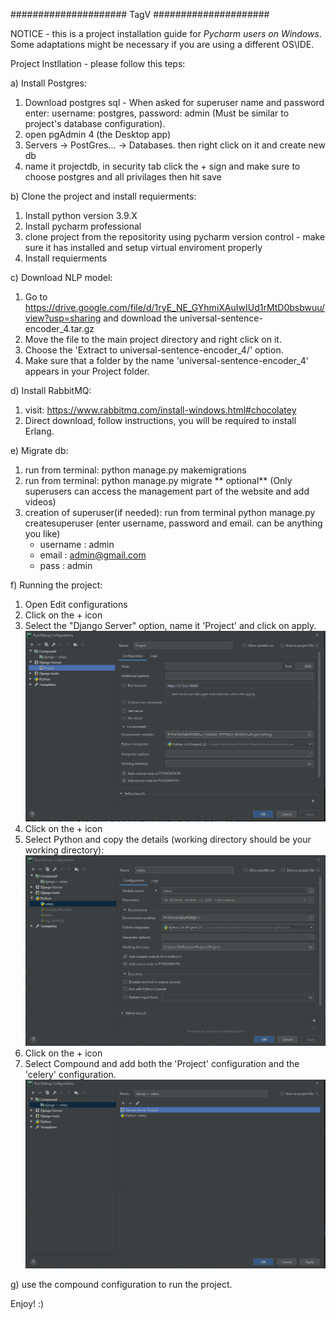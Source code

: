 #####################  TagV #####################

NOTICE - this is a project installation guide for *Pycharm users on Windows*. 
Some adaptations might be necessary if you are using a different OS\IDE.


Project Instllation - please follow this teps:

a) Install Postgres:
  1. Download postgres sql - When asked for superuser name and password enter:
  username: postgres, password: admin (Must be similar to project's database configuration).
  2. open pgAdmin 4 (the Desktop app)
  3. Servers -> PostGres... -> Databases. then right click on it and create new db
  4. name it projectdb, in security tab click the + sign and make sure to choose postgres and all privilages then hit save

b) Clone the project and install requierments:
  1. Install python version 3.9.X
  2. Install pycharm professional
  3. clone project from the repositority using pycharm version control
    - make sure it has installed and setup virtual enviroment properly
  4. Install requierments

c) Download NLP model:
  1. Go to https://drive.google.com/file/d/1ryE_NE_GYhmiXAuIwIUd1rMtD0bsbwuu/view?usp=sharing and download the 
     universal-sentence-encoder_4.tar.gz
  2. Move the file to the main project directory and right click on it.
  3. Choose the 'Extract to universal-sentence-encoder_4/' option.
  4. Make sure that a folder by the name 'universal-sentence-encoder_4' appears in your Project folder. 

d) Install RabbitMQ:
  1. visit: https://www.rabbitmq.com/install-windows.html#chocolatey
  2. Direct download, follow instructions, you will be required to install Erlang.

e) Migrate db:
  1. run from terminal: python manage.py makemigrations 
  2. run from terminal: python manage.py migrate
                    ** optional** 
  (Only superusers can access the management part of the website and add videos)
  3. creation of superuser(if needed): 
	  run from terminal python manage.py createsuperuser (enter username, password and email. can be anything you like)
	  - username : admin
	  - email : admin@gmail.com
	  - pass : admin
	  
    
    
f) Running the project:
  1)	Open Edit configurations
  2)	Click on the + icon 
  3)  Select the "Django Server" option, name it 'Project' and click on apply.
  ![Alt text](/Project.PNG?raw=true "Project runtime configuration")
  4)  Click on the + icon 
  5)  Select Python and copy the details (working directory should be your working directory):
  ![Alt text](/celery.PNG?raw=true "celery runtime configuration")
  6) Click on the + icon 
  7) Select Compound and add both the 'Project' configuration and the 'celery' configuration.
  ![Alt text](/django_and_celery.PNG?raw=true "django and celery compund runtime configuration")
  
g) use the compound configuration to run the project.

Enjoy! :)
